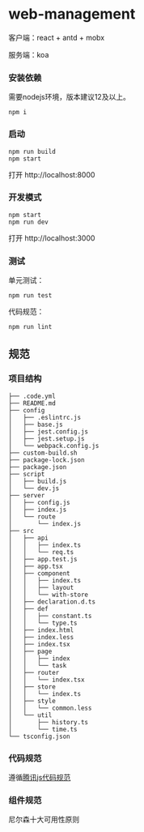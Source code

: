 # web-management

客户端：react + antd + mobx

服务端：koa

### 安装依赖

需要nodejs环境，版本建议12及以上。

```
npm i
```

### 启动

```
npm run build
npm start
```

打开 http://localhost:8000

### 开发模式

```
npm start
npm run dev
```

打开 http://localhost:3000

### 测试

单元测试：

```
npm run test
```

代码规范：

```
npm run lint
```

## 规范

### 项目结构

```
├── .code.yml
├── README.md
├── config
│   ├── .eslintrc.js
│   ├── base.js
│   ├── jest.config.js
│   ├── jest.setup.js
│   └── webpack.config.js
├── custom-build.sh
├── package-lock.json
├── package.json
├── script
│   ├── build.js
│   └── dev.js
├── server
│   ├── config.js
│   ├── index.js
│   └── route
│       └── index.js
├── src
│   ├── api
│   │   ├── index.ts
│   │   └── req.ts
│   ├── app.test.js
│   ├── app.tsx
│   ├── component
│   │   ├── index.ts
│   │   ├── layout
│   │   └── with-store
│   ├── declaration.d.ts
│   ├── def
│   │   ├── constant.ts
│   │   └── type.ts
│   ├── index.html
│   ├── index.less
│   ├── index.tsx
│   ├── page
│   │   ├── index
│   │   └── task
│   ├── router
│   │   └── index.tsx
│   ├── store
│   │   └── index.ts
│   ├── style
│   │   └── common.less
│   └── util
│       ├── history.ts
│       └── time.ts
└── tsconfig.json
```

### 代码规范

遵循[腾讯js代码规范](https://git.code.oa.com/standards/javascript)

### 组件规范

尼尔森十大可用性原则




